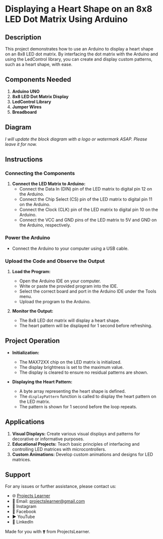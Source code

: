#  Displaying a Heart Shape on an 8x8 LED Dot Matrix Using Arduino

## Description

This project demonstrates how to use an Arduino to display a heart shape on an 8x8 LED dot matrix. By interfacing the dot matrix with the Arduino and using the LedControl library, you can create and display custom patterns, such as a heart shape, with ease.

## Components Needed

1. **Arduino UNO**
2. **8x8 LED Dot Matrix Display**
3. **LedControl Library**
4. **Jumper Wires**
5. **Breadboard**

## Diagram

*I will update the block diagram with a logo or watermark ASAP. Please leave it for now.*

## Instructions

### Connecting the Components

1. **Connect the LED Matrix to Arduino:**
   - Connect the Data In (DIN) pin of the LED matrix to digital pin 12 on the Arduino.
   - Connect the Chip Select (CS) pin of the LED matrix to digital pin 11 on the Arduino.
   - Connect the Clock (CLK) pin of the LED matrix to digital pin 10 on the Arduino.
   - Connect the VCC and GND pins of the LED matrix to 5V and GND on the Arduino, respectively.

### Power the Arduino

- Connect the Arduino to your computer using a USB cable.

### Upload the Code and Observe the Output

1. **Load the Program:**
   - Open the Arduino IDE on your computer.
   - Write or paste the provided program into the IDE.
   - Select the correct board and port in the Arduino IDE under the Tools menu.
   - Upload the program to the Arduino.

2. **Monitor the Output:**
   - The 8x8 LED dot matrix will display a heart shape.
   - The heart pattern will be displayed for 1 second before refreshing.

## Project Operation

- **Initialization:**
  - The MAX72XX chip on the LED matrix is initialized.
  - The display brightness is set to the maximum value.
  - The display is cleared to ensure no residual patterns are shown.

- **Displaying the Heart Pattern:**
  - A byte array representing the heart shape is defined.
  - The `displayPattern` function is called to display the heart pattern on the LED matrix.
  - The pattern is shown for 1 second before the loop repeats.

## Applications

1. **Visual Displays:** Create various visual displays and patterns for decorative or informative purposes.
2. **Educational Projects:** Teach basic principles of interfacing and controlling LED matrices with microcontrollers.
3. **Custom Animations:** Develop custom animations and designs for LED matrices.

## Support

For any issues or further assistance, please contact us:

- 🌐 [Projects Learner](https://projectslearner.com)
- 📧 Email: projectslearner@gmail.com
- 📸 Instagram
- 📘 Facebook
- ▶️ YouTube
- 📘 LinkedIn

Made for you with ❣️ from ProjectsLearner.